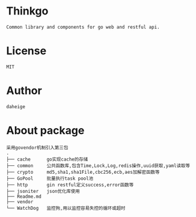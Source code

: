 # Thinkgo
    Common library and components for go web and restful api.
# License
    MIT
# Author
    daheige
# About package
    采用govendor机制引入第三包
    .
    ├── cache      go实现cache的存储
    ├── common     公共函数库,包含Time,Lock,Log,redis操作,uuid获取,yaml读取等
    ├── crypto     md5,sha1,sha1File,cbc256,ecb,aes加解密函数等
    ├── GoPool     批量执行task pool池
    ├── http       gin restful定义success,error函数等
    ├── jsoniter   json优化库使用
    ├── Readme.md
    ├── vendor
    └── WatchDog   监控狗,用以监控容易失控的循环或超时

